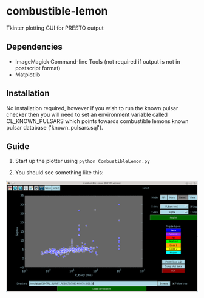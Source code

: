 combustible-lemon
=================

Tkinter plotting GUI for PRESTO output

Dependencies
------------

 * ImageMagick Command-line Tools (not required if output is not in postscript format)
 * Matplotlib

Installation
------------

No installation required, however if you wish to run the known pulsar checker then you will need to set an environment variable called CL_KNOWN_PULSARS which points towards combustible lemons known pulsar database ('known_pulsars.sql').

Guide
-----

 1. Start up the plotter using `python CombustibleLemon.py`

 2. You should see something like this:

![alt text](https://github.com/ewanbarr/combustible-lemon/blob/master/images/base_window.png "Main CL window")
 






